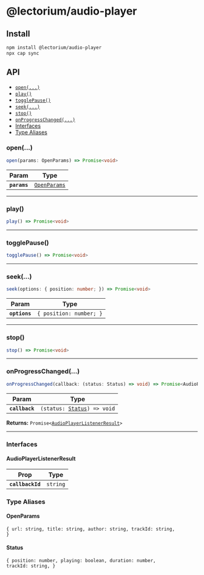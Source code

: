 # @lectorium/audio-player


## Install

```bash
npm install @lectorium/audio-player
npx cap sync
```

## API

<docgen-index>

* [`open(...)`](#open)
* [`play()`](#play)
* [`togglePause()`](#togglepause)
* [`seek(...)`](#seek)
* [`stop()`](#stop)
* [`onProgressChanged(...)`](#onprogresschanged)
* [Interfaces](#interfaces)
* [Type Aliases](#type-aliases)

</docgen-index>

<docgen-api>
<!--Update the source file JSDoc comments and rerun docgen to update the docs below-->

### open(...)

```typescript
open(params: OpenParams) => Promise<void>
```

| Param        | Type                                              |
| ------------ | ------------------------------------------------- |
| **`params`** | <code><a href="#openparams">OpenParams</a></code> |

--------------------


### play()

```typescript
play() => Promise<void>
```

--------------------


### togglePause()

```typescript
togglePause() => Promise<void>
```

--------------------


### seek(...)

```typescript
seek(options: { position: number; }) => Promise<void>
```

| Param         | Type                               |
| ------------- | ---------------------------------- |
| **`options`** | <code>{ position: number; }</code> |

--------------------


### stop()

```typescript
stop() => Promise<void>
```

--------------------


### onProgressChanged(...)

```typescript
onProgressChanged(callback: (status: Status) => void) => Promise<AudioPlayerListenerResult>
```

| Param          | Type                                                           |
| -------------- | -------------------------------------------------------------- |
| **`callback`** | <code>(status: <a href="#status">Status</a>) =&gt; void</code> |

**Returns:** <code>Promise&lt;<a href="#audioplayerlistenerresult">AudioPlayerListenerResult</a>&gt;</code>

--------------------


### Interfaces


#### AudioPlayerListenerResult

| Prop             | Type                |
| ---------------- | ------------------- |
| **`callbackId`** | <code>string</code> |


### Type Aliases


#### OpenParams

<code>{ url: string, title: string, author: string, trackId: string, }</code>


#### Status

<code>{ position: number, playing: boolean, duration: number, trackId: string, }</code>

</docgen-api>

